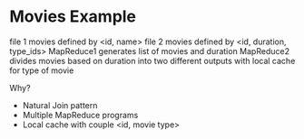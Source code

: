 Movies Example
==============

file 1 movies defined by <id, name>
file 2 movies defined by <id, duration, type_ids>
MapReduce1 generates list of movies and duration
MapReduce2 divides movies based on duration into two different outputs with local cache for
type of movie

Why?
- Natural Join pattern
- Multiple MapReduce programs
- Local cache with couple <id, movie type>